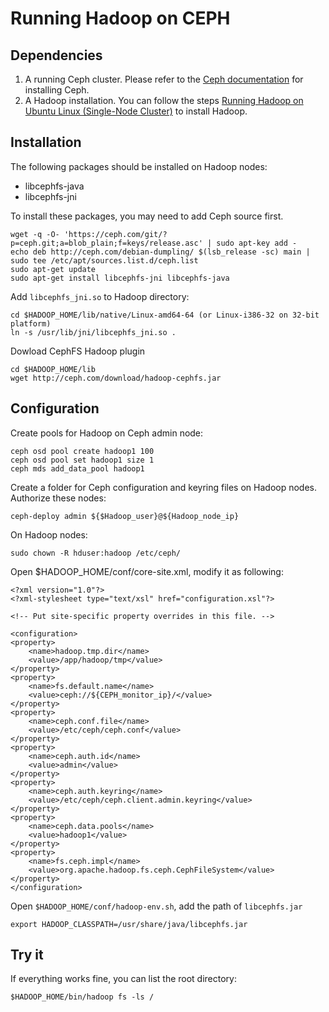 # Running Hadoop on CEPH

## Dependencies 
1. A running Ceph cluster. Please refer to the [Ceph documentation](http://ceph.com/docs/master/rados/deployment/) for installing Ceph.
2. A Hadoop installation. You can follow the steps [Running Hadoop on Ubuntu Linux (Single-Node Cluster)](http://www.michael-noll.com/tutorials/running-hadoop-on-ubuntu-linux-single-node-cluster/) to install Hadoop.

## Installation
The following packages should be installed on Hadoop nodes:

* libcephfs-java
* libcephfs-jni

To install these packages, you may need to add Ceph source first.

    wget -q -O- 'https://ceph.com/git/?p=ceph.git;a=blob_plain;f=keys/release.asc' | sudo apt-key add -
    echo deb http://ceph.com/debian-dumpling/ $(lsb_release -sc) main | sudo tee /etc/apt/sources.list.d/ceph.list
    sudo apt-get update
    sudo apt-get install libcephfs-jni libcephfs-java

Add `libcephfs_jni.so` to Hadoop directory:

    cd $HADOOP_HOME/lib/native/Linux-amd64-64 (or Linux-i386-32 on 32-bit platform)
    ln -s /usr/lib/jni/libcephfs_jni.so .

Dowload CephFS Hadoop plugin

    cd $HADOOP_HOME/lib
    wget http://ceph.com/download/hadoop-cephfs.jar

## Configuration
Create pools for Hadoop on Ceph admin node:

    ceph osd pool create hadoop1 100
    ceph osd pool set hadoop1 size 1 
    ceph mds add_data_pool hadoop1

Create a folder for Ceph configuration and keyring files on Hadoop nodes. Authorize these nodes:

    ceph-deploy admin ${$Hadoop_user}@${Hadoop_node_ip}

On Hadoop nodes:

    sudo chown -R hduser:hadoop /etc/ceph/

Open $HADOOP_HOME/conf/core-site.xml, modify it as following:

    <?xml version="1.0"?>
    <?xml-stylesheet type="text/xsl" href="configuration.xsl"?>
    
    <!-- Put site-specific property overrides in this file. -->
    
    <configuration>
    <property>
        <name>hadoop.tmp.dir</name>
        <value>/app/hadoop/tmp</value>
    </property>
    <property>
        <name>fs.default.name</name>
        <value>ceph://${CEPH_monitor_ip}/</value>
    </property>
    <property>
        <name>ceph.conf.file</name>
        <value>/etc/ceph/ceph.conf</value>
    </property>
    <property>
        <name>ceph.auth.id</name>
        <value>admin</value>
    </property>
    <property>
        <name>ceph.auth.keyring</name>
        <value>/etc/ceph/ceph.client.admin.keyring</value>
    </property>
    <property>
        <name>ceph.data.pools</name>
        <value>hadoop1</value>
    </property>
    <property>
        <name>fs.ceph.impl</name>
        <value>org.apache.hadoop.fs.ceph.CephFileSystem</value>
    </property>
    </configuration>

Open `$HADOOP_HOME/conf/hadoop-env.sh`, add the path of `libcephfs.jar`

    export HADOOP_CLASSPATH=/usr/share/java/libcephfs.jar

## Try it
If everything works fine, you can list the root directory:

    $HADOOP_HOME/bin/hadoop fs -ls /
